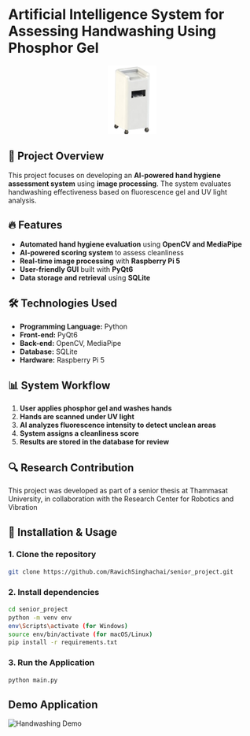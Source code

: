 # Artificial Intelligence System for Assessing Handwashing Using Phosphor Gel

<p align="center">
  <img src="./images/machine.png" alt="Machine Image" width="100">
</p>

## 📌 Project Overview
This project focuses on developing an **AI-powered hand hygiene assessment system** using **image processing**. The system evaluates handwashing effectiveness based on fluorescence gel and UV light analysis.

## 🔥 Features
- **Automated hand hygiene evaluation** using **OpenCV and MediaPipe**  
- **AI-powered scoring system** to assess cleanliness  
- **Real-time image processing** with **Raspberry Pi 5**  
- **User-friendly GUI** built with **PyQt6**  
- **Data storage and retrieval** using **SQLite**  

## 🛠️ Technologies Used
- **Programming Language:** Python  
- **Front-end:** PyQt6  
- **Back-end:** OpenCV, MediaPipe  
- **Database:** SQLite  
- **Hardware:** Raspberry Pi 5  

## 📊 System Workflow
1. **User applies phosphor gel and washes hands**  
2. **Hands are scanned under UV light**  
3. **AI analyzes fluorescence intensity to detect unclean areas**  
4. **System assigns a cleanliness score**  
5. **Results are stored in the database for review** 

## 🔍 Research Contribution
This project was developed as part of a senior thesis at Thammasat University, in collaboration with the Research Center for Robotics and Vibration

## 🚀 Installation & Usage
### **1. Clone the repository**
```sh
git clone https://github.com/RawichSinghachai/senior_project.git
```
### **2. Install dependencies**
```sh
cd senior_project
python -m venv env
env\Scripts\activate (for Windows)
source env/bin/activate (for macOS/Linux)
pip install -r requirements.txt
```

### **3. Run the Application**
```sh
python main.py
```
## **Demo Application**

![Handwashing Demo](./images/demo.gif)